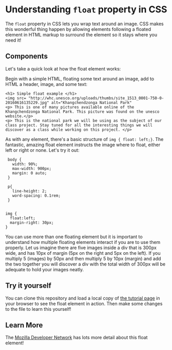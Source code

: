 # Understanding `float` property in CSS

The `float` property in CSS lets you wrap text around an image. CSS makes this wonderful thing happen by allowing elements following a floated element in HTML markup to surround the element so it stays where you need it!

<!--Note: you can not center an object using the float element! Float values are: left, right or none -->

## Components
Let's take a quick look at how the float element works:

Begin with a simple HTML, floating some text around an image, add to HTML a header, image, and some text:

```
<h1> Simple float example </h1>
<img src= "http://whc.unesco.org/uploads/thumbs/site_1513_0001-750-0-20160616135229.jpg" alt="Khangchendzonga National Park"
<p> This is one of many pictures available online of the Khangchendzonga National Park. This picture was found on the unesco website.</p>
<p> This is the national park we will be using as the subject of our class project. Stay tuned for all the interesting things we will discover as a class while working on this project. </p>
```

As with any element, there's a basic structure of ```img {
  float: left;}```. The fantastic, amazing float element instructs the image where to float, either left or right or none. Let's try it out:

```Add this CSS to the HTML suggested above. Use a <style> element or <link> to a separate .CSS file - pick one to try
 body {
   width: 90%;
   max-width: 900px;
   margin: 0 auto;
 }

 p{
   line-height: 2;
   word-spacing: 0.1rem;
 }

```
<!-- You should see the image sitting above the text. With the help of the float element this ugly layout can be transformed into something beautiful -->

``` Add the following to float the image:

img {
  float:left;
  margin-right: 30px;
}

```

You can use more than one floating element but it is important to understand how multiple floating elements interact if you are to use them properly. Let us imagine there are five images inside a div that is 300px wide, and has 10px of margin (5px on the right and 5px on the left). If you multiply 5 (images) by 50px and then multiply 5 by 10px (margin) and add the two together you will discover a div with the total width of 300px will be adequate to hold your images neatly.

## Try it yourself

You can clone this repository and load a local copy of [the tutorial page](./a-tag-tutorial.html) in your browser to see the float element in action. Then make some changes to the file to learn this yourself!

## Learn More

The [Mozilla Developer Network](https://developer.mozilla.org/en-US/docs/Learn/CSS/CSS_layout/Floats) has lots more detail about this float element!
